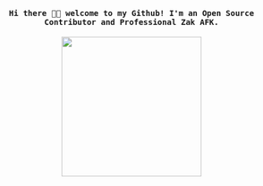 <h4 align="center"><samp> Hi there 👋🏾  welcome to my Github! I'm an Open Source Contributor and Professional Zak AFK.</samp></h4>

<p align="center">
  <img width="250" src="https://user-images.githubusercontent.com/5713670/87202985-820dcb80-c2b6-11ea-9f56-7ec461c497c3.gif">
</p>

<!--
**zakafk/zakafk** is a ✨ _special_ ✨ repository because its `README.md` (this file) appears on your GitHub profile.

Here are some ideas to get you started:

- 🔭 I’m currently working on ...
- 🌱 I’m currently learning ...
- 👯 I’m looking to collaborate on ...
- 🤔 I’m looking for help with ...
- 💬 Ask me about ...
- 📫 How to reach me: ...
- 😄 Pronouns: ...
- ⚡ Fun fact: ...
-->
